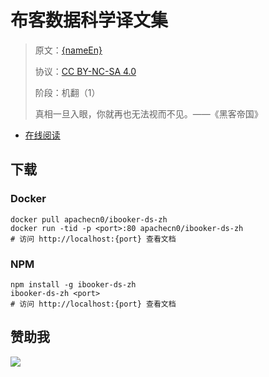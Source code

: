 <!--
    需要填充的占位符：
    
    README.md
    
        布客数据科学译文集：文档中文名
        {nameEn}：文档英文名
        {urlEn}：文档原始链接
        bkds：域名前缀
        飞龙：负责人名称
        wizardforcel：负责人 Github 用户名
        562826179：负责人 QQ
        ibooker-ds-zh：ApacheCN 的 Github 仓库名称
        ibooker-ds-zh：DockerHub 仓库名称
        ibooker-ds-zh：PYPI 包名称
        ibooker-ds-zh：NPM 包名称
    
    CNAME
    
        bkds：域名前缀

    index.html
    
        布客数据科学译文集：文档中文名
        #1E90FF：显示颜色
        ibooker-ds-zh：ApacheCN 的 Github 仓库名称

    asset/docsify-flygon-footer.js
    
        ibooker-ds-zh：ApacheCN 的 Github 仓库名称
-->

# 布客数据科学译文集

> 原文：[{nameEn}]({urlEn})
> 
> 协议：[CC BY-NC-SA 4.0](http://creativecommons.org/licenses/by-nc-sa/4.0/)
> 
> 阶段：机翻（1）
> 
> 真相一旦入眼，你就再也无法视而不见。——《黑客帝国》

* [在线阅读](https://bkds.flygon.net)

## 下载

### Docker

```
docker pull apachecn0/ibooker-ds-zh
docker run -tid -p <port>:80 apachecn0/ibooker-ds-zh
# 访问 http://localhost:{port} 查看文档
```

### NPM

```
npm install -g ibooker-ds-zh
ibooker-ds-zh <port>
# 访问 http://localhost:{port} 查看文档
```

## 赞助我

![](https://img-blog.csdnimg.cn/20200112005920729.png)
